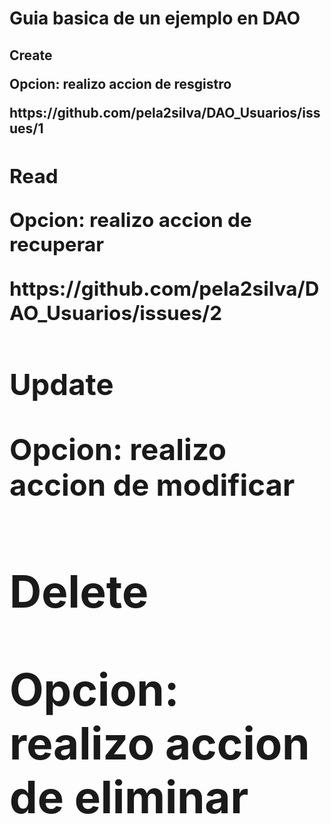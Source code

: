 <h1>Guia basica de un ejemplo en DAO  </h1>
<h2> Create <h/2>
<p> Opcion: realizo accion de resgistro </p>
https://github.com/pela2silva/DAO_Usuarios/issues/1
<h2> Read <h/2>
<p> Opcion: realizo accion de recuperar </p>
https://github.com/pela2silva/DAO_Usuarios/issues/2
<h2> Update <h/2>
<p> Opcion: realizo accion de modificar </p>

<h2> Delete <h/2>
<p> Opcion: realizo accion de eliminar </p>

